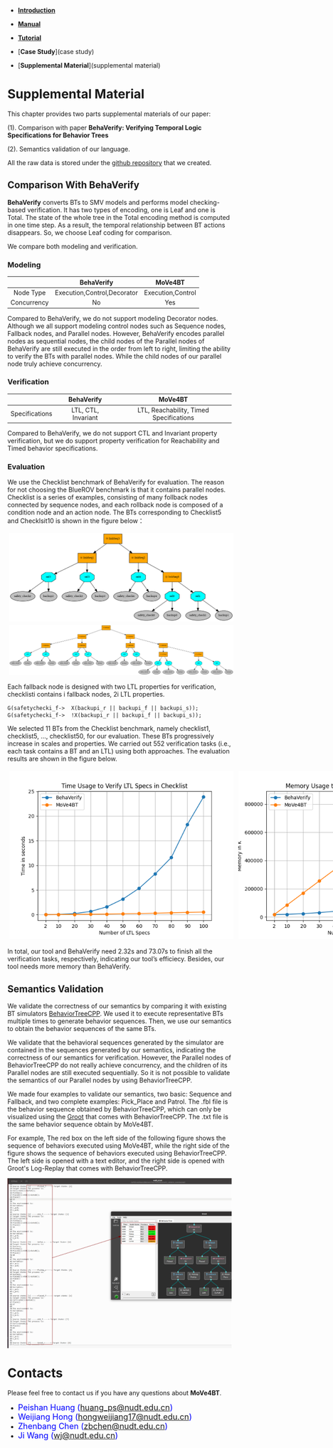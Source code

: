 * [**Introduction**](introduction)

* [**Manual**](manual)

* [**Tutorial**](tutorial)

* [**Case Study**](case study)

* [**Supplemental Material**](supplemental material)

# **Supplemental Material**
This chapter provides two parts supplemental materials of our paper:

(1). Comparison with paper **BehaVerify: Verifying Temporal Logic Specifications for Behavior Trees**

(2). Semantics validation of our language.

All the raw data is stored under the [github repository](https://github.com/Huangps/PaperMaterials2023.git) that we created.
## **Comparison With BehaVerify**
**BehaVerify** converts BTs to SMV models and performs model checking-based verification.
It has two types of encoding, one is Leaf and one is Total.
The state of the whole tree in the Total encoding method is computed in one time step. 
As a result, the temporal relationship between BT actions disappears.
So, we choose Leaf coding for comparison.

We compare both modeling and verification.
### **Modeling**

|             |         BehaVerify          |      MoVe4BT      |
|:-----------:|:---------------------------:|:-----------------:|
|  Node Type  | Execution,Control,Decorator | Execution,Control |
| Concurrency |             No              |        Yes        |

Compared to BehaVerify, we do not support modeling Decorator nodes.
Although we all support modeling control nodes such as Sequence nodes, Fallback nodes, and Parallel nodes.
However, BehaVerify encodes parallel nodes as sequential nodes, the child nodes of the Parallel nodes of BehaVerify are still executed in the order from left to right, 
limiting the ability to verify the BTs with parallel nodes.
While the child nodes of our parallel node truly achieve concurrency.


### **Verification**

|             |     BehaVerify      |                 MoVe4BT                 |
|:-----------:|:-------------------:|:---------------------------------------:|
| Specifications  | LTL, CTL, Invariant | LTL, Reachability, Timed Specifications |

Compared to BehaVerify, we do not support CTL and Invariant property verification, but we do support property verification for Reachability and Timed behavior specifications.


### **Evaluation**

We use the Checklist benchmark of BehaVerify for evaluation.
The reason for not choosing the BlueROV benchmark is that it contains parallel nodes.
Checklist is a series of examples, consisting of many follback nodes connected by sequence nodes, 
and each rollback node is composed of a condition node and an action node.
The BTs corresponding to Checklist5 and Checklsit10 is shown in the figure below：
<div style="display: flex;">
  <img src="resources/checklist5.png" alt="Image 1" style="width:100%; padding: 4px;">
</div>
<div style="display: flex;">
<img src="resources/checklist10.png" alt="Image 2" style="width:100%; padding: 4px;">
</div>

Each fallback node is designed with two LTL properties for verification, checklisti contains i fallback nodes, 2i LTL properties.

```angular2html
G(safetychecki_f->  X(backupi_r || backupi_f || backupi_s));
G(safetychecki_f->  !X(backupi_r || backupi_f || backupi_s));
```

We selected 11 BTs from the Checklist benchmark, namely checklist1, checklist5, ..., checklist50, for our evaluation. 
These BTs progressively increase in scales and properties. We carried out 552 verification tasks (i.e., each task contains a BT and an LTL)
using both approaches.
The evaluation results are shown in the figure below.

<div style="display: flex;">
  <img src="resources/Time_comparison.png" alt="Image 1" style="flex: 50%; padding: 5px;">
      <img src="resources/Memory_comparison.png" alt="Image 2" style="flex: 50%; padding: 5px;">
</div>

In total, our tool and BehaVerify need 2.32s and 73.07s to finish all the verification tasks, respectively, indicating our tool’s efficiecy. 
Besides, our tool needs more memory than BehaVerify.


## **Semantics Validation**
We validate the correctness of our semantics by comparing it with existing BT simulators [BehaviorTreeCPP](https://github.com/BehaviorTree/BehaviorTree.CPP). 
We used it to execute representative BTs multiple times to generate behavior sequences. 
Then, we use our semantics to obtain the behavior sequences of the same BTs.

We validate that the behavioral sequences generated by the simulator are contained in the sequences generated by our semantics, indicating the correctness of our semantics for verification.
However, the Parallel nodes of BehaviorTreeCPP do not really achieve concurrency, and the children of its Parallel nodes are still executed sequentially.
So it is not possible to validate the semantics of our Parallel nodes by using BehaviorTreeCPP.

We made four examples to validate our semantics, two basic: Sequence and Fallback, and two complete examples: Pick_Place and Patrol.
The .fbl file is the behavior sequence obtained by BehaviorTreeCPP, which can only be visualized using the [Groot](https://github.com/BehaviorTree/Groot) that comes with BehaviorTreeCPP.
The .txt file is the same behavior sequence obtain  by MoVe4BT. 

For example, The red box on the left side of the following figure shows the sequence of behaviors executed using MoVe4BT, while the right side of the figure shows the sequence of behaviors executed using BehaviorTreeCPP.
The left side is opened with a text editor, and the right side is opened with Groot's Log-Replay that comes with BehaviorTreeCPP.

<div style="display:flex; justify-content: center;">
  <img src="resources/ea000.png" style="width:100%">
</div>



# [](#header-1)**Contacts**

Please feel free to contact us if you have any questions about **MoVe4BT**.

*   <font color="#0000FF" size="4">Peishan Huang (huang_ps@nudt.edu.cn)</font>
*   <font color="#0000FF" size="4"> Weijiang Hong (hongweijiang17@nudt.edu.cn)</font>
*   <font color="#0000FF" size="4"> Zhenbang Chen (zbchen@nudt.edu.cn)</font>
*   <font color="#0000FF" size="4"> Ji Wang (wj@nudt.edu.cn)</font>